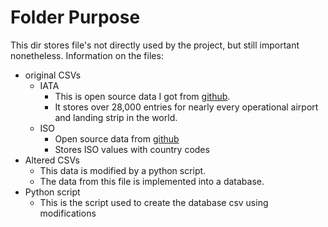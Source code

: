 # Folder Purpose
This dir stores file's not directly used by the project, but still important nonetheless. 
Information on the files:
- original CSVs
    - IATA
        - This is open source data I got from [github](https://github.com/mborsetti/airportsdata).
        - It stores over 28,000 entries for nearly every operational airport and landing strip in the world.
    - ISO
        - Open source data from [github](https://github.com/lukes/ISO-3166-Countries-with-Regional-Codes/blob/master/all/all.csv)
        - Stores ISO values with country codes
- Altered CSVs
    - This data is modified by a python script.
    - The data from this file is implemented into a database.
- Python script
    - This is the script used to create the database csv using modifications

